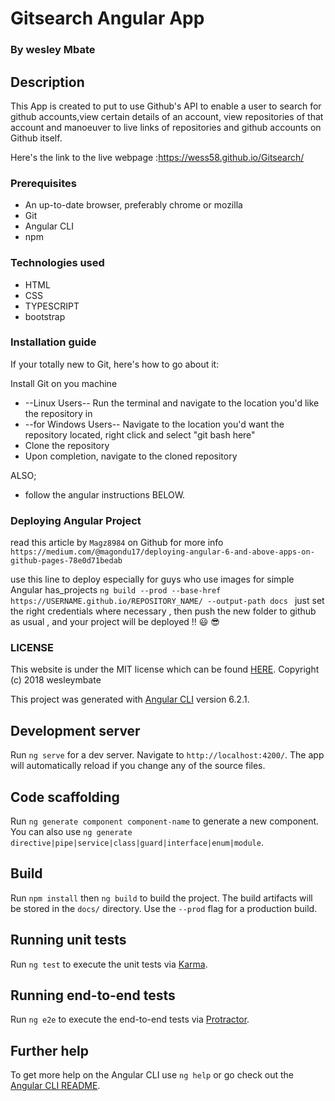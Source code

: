 # Gitsearch Angular App

### By wesley Mbate

## Description

 This App is created to put to use Github's API to enable a user to search for github accounts,view certain details of an account, view repositories of that account and manoeuver to live links of repositories and github accounts on Github itself.

 Here's the link to the live webpage :<https://wess58.github.io/Gitsearch/>

### Prerequisites

 * An up-to-date browser, preferably chrome or mozilla
 * Git
 * Angular CLI
 * npm

### Technologies used

   * HTML
   * CSS
   * TYPESCRIPT
   * bootstrap

### Installation guide

If your totally new to Git, here's how to go about it:

Install Git on you machine
 * --Linux Users-- Run the terminal and navigate to the location you'd like the repository in
 * --for Windows Users-- Navigate to the location you'd want the repository located, right click and select "git bash here"
 * Clone the repository
 * Upon completion, navigate to the cloned repository

 ALSO;
 * follow the angular instructions BELOW.


### Deploying Angular Project  

read this article by `Magz8984` on Github for more info `https://medium.com/@magondu17/deploying-angular-6-and-above-apps-on-github-pages-78e0d71bedab`

use this line to deploy especially for guys who use images for simple Angular has_projects
`ng build --prod --base-href https://USERNAME.github.io/REPOSITORY_NAME/ --output-path docs
`
just set the right credentials where necessary , then push the new folder to github as usual , and your project will be deployed !! :smiley: :sunglasses:


### LICENSE
 This website is under the MIT license which can be found [HERE](LICENSE).
 Copyright (c) 2018 wesleymbate


This project was generated with [Angular CLI](https://github.com/angular/angular-cli) version 6.2.1.

## Development server

Run `ng serve` for a dev server. Navigate to `http://localhost:4200/`. The app will automatically reload if you change any of the source files.

## Code scaffolding

Run `ng generate component component-name` to generate a new component. You can also use `ng generate directive|pipe|service|class|guard|interface|enum|module`.

## Build

Run `npm install` then `ng build` to build the project. The build artifacts will be stored in the `docs/` directory. Use the `--prod` flag for a production build.

## Running unit tests

Run `ng test` to execute the unit tests via [Karma](https://karma-runner.github.io).

## Running end-to-end tests

Run `ng e2e` to execute the end-to-end tests via [Protractor](http://www.protractortest.org/).

## Further help

To get more help on the Angular CLI use `ng help` or go check out the [Angular CLI README](https://github.com/angular/angular-cli/blob/master/README.md).
